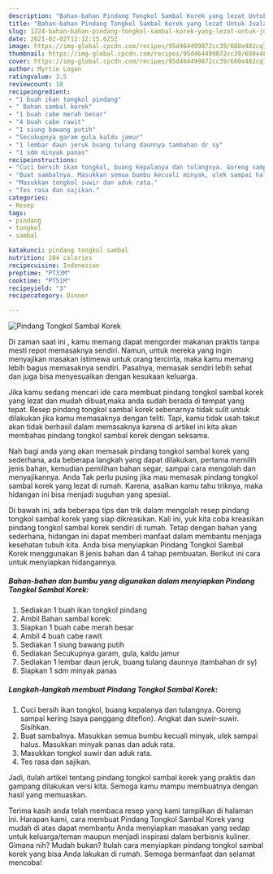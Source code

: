 ```yaml
---
description: "Bahan-bahan Pindang Tongkol Sambal Korek yang lezat Untuk Jualan"
title: "Bahan-bahan Pindang Tongkol Sambal Korek yang lezat Untuk Jualan"
slug: 1224-bahan-bahan-pindang-tongkol-sambal-korek-yang-lezat-untuk-jualan
date: 2021-02-02T12:12:15.625Z
image: https://img-global.cpcdn.com/recipes/95d464499872cc39/680x482cq70/pindang-tongkol-sambal-korek-foto-resep-utama.jpg
thumbnail: https://img-global.cpcdn.com/recipes/95d464499872cc39/680x482cq70/pindang-tongkol-sambal-korek-foto-resep-utama.jpg
cover: https://img-global.cpcdn.com/recipes/95d464499872cc39/680x482cq70/pindang-tongkol-sambal-korek-foto-resep-utama.jpg
author: Myrtie Logan
ratingvalue: 3.5
reviewcount: 10
recipeingredient:
- "1 buah ikan tongkol pindang"
- " Bahan sambal korek"
- "1 buah cabe merah besar"
- "4 buah cabe rawit"
- "1 siung bawang putih"
- "Secukupnya garam gula kaldu jamur"
- "1 lembar daun jeruk buang tulang daunnya tambahan dr sy"
- "1 sdm minyak panas"
recipeinstructions:
- "Cuci bersih ikan tongkol, buang kepalanya dan tulangnya. Goreng sampai kering (saya panggang diteflon). Angkat dan suwir-suwir. Sisihkan."
- "Buat sambalnya. Masukkan semua bumbu kecuali minyak, ulek sampai halus. Masukkan minyak panas dan aduk rata."
- "Masukkan tongkol suwir dan aduk rata."
- "Tes rasa dan sajikan."
categories:
- Resep
tags:
- pindang
- tongkol
- sambal

katakunci: pindang tongkol sambal 
nutrition: 284 calories
recipecuisine: Indonesian
preptime: "PT33M"
cooktime: "PT51M"
recipeyield: "3"
recipecategory: Dinner

---
```



![Pindang Tongkol Sambal Korek](https://img-global.cpcdn.com/recipes/95d464499872cc39/680x482cq70/pindang-tongkol-sambal-korek-foto-resep-utama.jpg)

Di zaman  saat ini , kamu memang dapat mengorder makanan praktis tanpa mesti repot memasaknya sendiri. Namun, untuk mereka yang ingin menyajikan masakan istimewa untuk orang tercinta, maka kamu memang lebih bagus memasaknya sendiri. Pasalnya, memasak sendiri lebih sehat dan juga bisa menyesuaikan dengan kesukaan keluarga.

Jika kamu sedang mencari ide cara membuat pindang tongkol sambal korek yang lezat dan mudah dibuat,maka anda sudah berada di tempat yang tepat. Resep pindang tongkol sambal korek  sebenarnya tidak sulit untuk dilakukan jika kamu memasaknya dengan teliti. Tapi, kamu tidak usah takut akan tidak berhasil dalam memasaknya 
karena di artikel ini kita akan membahas pindang tongkol sambal korek dengan seksama.  



Nah bagi anda yang akan memasak pindang tongkol sambal korek yang sederhana, ada beberapa langkah yang dapat dilakukan, pertama memilih jenis bahan, kemudian pemilihan bahan segar, sampai cara mengolah dan menyajikannya. Anda Tak perlu pusing jika mau memasak pindang tongkol sambal korek yang lezat di rumah. Karena, asalkan kamu  tahu triknya, maka hidangan ini bisa menjadi suguhan yang spesial.

Di bawah ini, ada beberapa tips dan trik dalam mengolah resep pindang tongkol sambal korek yang siap dikreasikan. Kali ini, yuk kita coba kreasikan pindang tongkol sambal korek sendiri di rumah. Tetap dengan bahan yang sederhana, hidangan ini dapat memberi manfaat dalam membantu menjaga kesehatan tubuh kita. Anda bisa menyiapkan Pindang Tongkol Sambal Korek menggunakan 8 jenis bahan dan 4 tahap pembuatan. Berikut ini cara untuk menyiapkan hidangannya.

<!--inarticleads1-->

##### Bahan-bahan dan bumbu yang digunakan dalam menyiapkan Pindang Tongkol Sambal Korek:

1. Sediakan 1 buah ikan tongkol pindang
1. Ambil  Bahan sambal korek:
1. Siapkan 1 buah cabe merah besar
1. Ambil 4 buah cabe rawit
1. Sediakan 1 siung bawang putih
1. Sediakan Secukupnya garam, gula, kaldu jamur
1. Sediakan 1 lembar daun jeruk, buang tulang daunnya (tambahan dr sy)
1. Siapkan 1 sdm minyak panas




<!--inarticleads2-->

##### Langkah-langkah membuat Pindang Tongkol Sambal Korek:

1. Cuci bersih ikan tongkol, buang kepalanya dan tulangnya. Goreng sampai kering (saya panggang diteflon). Angkat dan suwir-suwir. Sisihkan.
1. Buat sambalnya. Masukkan semua bumbu kecuali minyak, ulek sampai halus. Masukkan minyak panas dan aduk rata.
1. Masukkan tongkol suwir dan aduk rata.
1. Tes rasa dan sajikan.




Jadi, itulah artikel tentang  pindang tongkol sambal korek  yang praktis dan gampang dilakukan versi kita. Semoga kamu mampu membuatnya dengan hasil yang memuaskan. 

Terima kasih anda telah membaca resep yang kami tampilkan di halaman ini. Harapan kami, cara membuat  Pindang Tongkol Sambal Korek yang mudah di atas dapat membantu Anda menyiapkan masakan yang sedap untuk keluarga/teman maupun menjadi inspirasi dalam berbisnis kuliner. Gimana nih? Mudah bukan? Itulah cara menyiapkan pindang tongkol sambal korek yang bisa Anda lakukan di rumah. Semoga bermanfaat dan selamat mencoba!


